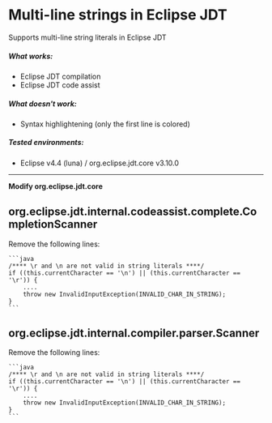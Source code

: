 Multi-line strings in Eclipse JDT
======================================

Supports multi-line string literals in Eclipse JDT

##### What works:
 - Eclipse JDT compilation
 - Eclipse JDT code assist

##### What doesn't work:
 - Syntax highlightening (only the first line is colored)

##### Tested environments:
 - Eclipse v4.4 (luna) / org.eclipse.jdt.core v3.10.0

------------------------------------------------------------------------------

**Modify org.eclipse.jdt.core**

org.eclipse.jdt.internal.codeassist.complete.CompletionScanner
--------------------------------------------------------------
Remove the following lines:

    ```java
    /**** \r and \n are not valid in string literals ****/
    if ((this.currentCharacter == '\n') || (this.currentCharacter == '\r')) {
        ....
        throw new InvalidInputException(INVALID_CHAR_IN_STRING);
    }
    ```

org.eclipse.jdt.internal.compiler.parser.Scanner
------------------------------------------------
Remove the following lines:

    ```java
    /**** \r and \n are not valid in string literals ****/
    if ((this.currentCharacter == '\n') || (this.currentCharacter == '\r')) {
        ....
        throw new InvalidInputException(INVALID_CHAR_IN_STRING);
    }
    ```

